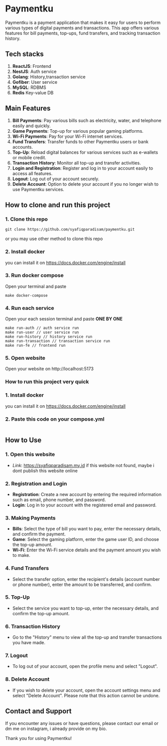 # Paymentku

Paymentku is a payment application that makes it easy for users to perform various types of digital payments and transactions. This app offers various features for bill payments, top-ups, fund transfers, and tracking transaction history.

## Tech stacks
1. **ReactJS**: Frontend
2. **NestJS**: Auth service
3. **Golang**: History,transaction service
4. **Gofiber**: User service
5. **MySQL**: RDBMS
6. **Redis** Key-value DB



## Main Features

1. **Bill Payments**: Pay various bills such as electricity, water, and telephone easily and quickly.
2. **Game Payments**: Top-up for various popular gaming platforms.
3. **Wi-Fi Payments**: Pay for your Wi-Fi internet services.
4. **Fund Transfers**: Transfer funds to other Paymentku users or bank accounts.
5. **Top-Up**: Reload digital balances for various services such as e-wallets or mobile credit.
6. **Transaction History**: Monitor all top-up and transfer activities.
7. **Login and Registration**: Register and log in to your account easily to access all features.
8. **Logout**: Log out of your account securely.
9. **Delete Account**: Option to delete your account if you no longer wish to use Paymentku services.

## How to clone and run this project

### 1. Clone this repo
```
git clone https://github.com/syafiqparadisam/paymentku.git
```
or you may use other method to clone this repo

### 2. Install docker
you can install it on https://docs.docker.com/engine/install
### 3. Run docker compose
Open your terminal and paste 
```
make docker-compose
```
### 4. Run each service
Open your each session terminal and paste **ONE BY ONE**
```
make run-auth // auth service run
make run-user // user service run
make run-history // history service run
make run-transaction // transaction service run
make run-fe // frontend run
```
### 5. Open website
Open your website on http://localhost:5173

### How to run this project very quick

### 1. Install docker
you can install it on https://docs.docker.com/engine/install
### 2. Paste this code on your compose.yml
```

```

## How to Use

### 1. Open this website

- *Link*: https://syafiqparadisam.my.id 
    if this website not found, maybe i dont publish this website online

### 2. Registration and Login

- **Registration**: Create a new account by entering the required information such as email, phone number, and password.
- **Login**: Log in to your account with the registered email and password.

### 3. Making Payments

- **Bills**: Select the type of bill you want to pay, enter the necessary details, and confirm the payment.
- **Game**: Select the gaming platform, enter the game user ID, and choose the top-up amount.
- **Wi-Fi**: Enter the Wi-Fi service details and the payment amount you wish to make.

### 4. Fund Transfers

- Select the transfer option, enter the recipient's details (account number or phone number), enter the amount to be transferred, and confirm.

### 5. Top-Up

- Select the service you want to top-up, enter the necessary details, and confirm the top-up amount.

### 6. Transaction History

- Go to the "History" menu to view all the top-up and transfer transactions you have made.

### 7. Logout

- To log out of your account, open the profile menu and select "Logout".

### 8. Delete Account

- If you wish to delete your account, open the account settings menu and select "Delete Account". Please note that this action cannot be undone.

## Contact and Support

If you encounter any issues or have questions, please contact our email or dm me on instagram, i already provide on my bio.

Thank you for using Paymentku!

